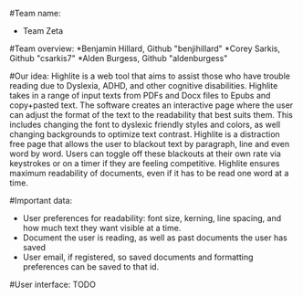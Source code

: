 #Team name:
* Team Zeta

#Team overview:
*Benjamin Hillard, Github "benjihillard"
*Corey Sarkis, Github "csarkis7"
*Alden Burgess, Github "aldenburgess"

#Our idea:
Highlite is a web tool that aims to assist those who have trouble reading due to Dyslexia, ADHD, and other cognitive disabilities. Highlite takes in a range of input texts from PDFs and Docx files to Epubs and copy+pasted text. The software creates an interactive page where the user can adjust the format of the text to the readability that best suits them. This includes changing the font to dyslexic friendly styles and colors, as well changing backgrounds to optimize text contrast. Highlite is a distraction free page that allows the user to blackout text by paragraph, line and even word by word. Users can toggle off these blackouts at their own rate via keystrokes or on a timer if they are feeling competitive. Highlite ensures maximum readability of documents, even if it has to be read one word at a time.

#Important data:
* User preferences for readability: font size, kerning, line spacing, and how much text they want visible at a time.
* Document the user is reading, as well as past documents the user has saved
* User email, if registered, so saved documents and formatting preferences can be saved to that id.

#User interface:
TODO
